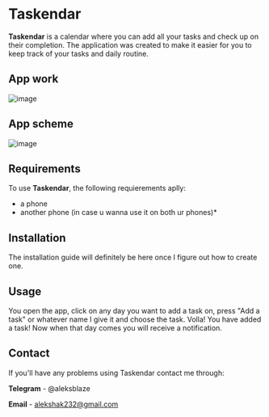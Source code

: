 # Taskendar
**Taskendar** is a calendar where you can add all your tasks and check up on their completion. The application was created to make it easier for you to keep track of your tasks and daily routine.


## App work
![image](https://github.com/aleksblaze/taskendar/ezgif-4-9d07efa9f3.gif)

## App scheme
![image](https://github.com/user-attachments/assets/6a6ad36c-1f61-450e-95a5-0a5c9e7c5afe)


## Requirements

To use **Taskendar**, the following requierements aplly:
- a phone 
- another phone (in case u wanna use it on both ur phones)*

## Installation
The installation guide will definitely be here once I figure out how to create one.

## Usage
You open the app, click on any day you want to add a task on, press "Add a task" or whatever name I give it and choose the task. Volla! You have added a task! Now when that day comes you will receive a notification.

## Contact
If you'll have any problems using Taskendar contact me through:

**Telegram** - @aleksblaze

**Email** - alekshak232@gmail.com

